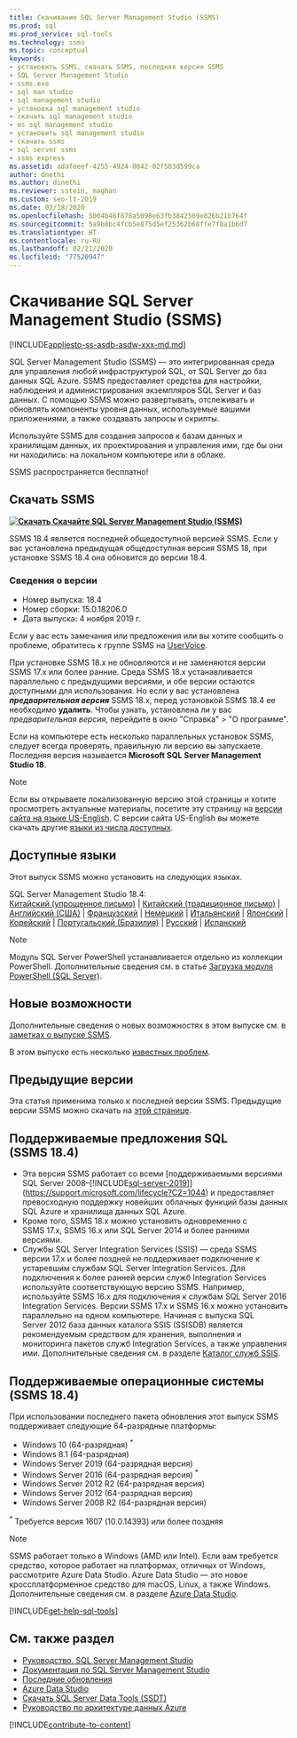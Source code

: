 ```yaml
---
title: Скачивание SQL Server Management Studio (SSMS)
ms.prod: sql
ms.prod_service: sql-tools
ms.technology: ssms
ms.topic: conceptual
keywords:
- установить SSMS, скачать SSMS, последняя версия SSMS
- SQL Server Management Studio
- ssms.exe
- sql man studio
- sql management studio
- установка sql management studio
- скачать sql management studio
- ms sql management studio
- установить sql management studio
- скачать ssms
- sql server ssms
- ssms express
ms.assetid: adafeeef-4255-4924-8042-02f503d599ca
author: dnethi
ms.author: dinethi
ms.reviewer: sstein, maghan
ms.custom: seo-lt-2019
ms.date: 02/18/2020
ms.openlocfilehash: 5004b46f878a5098e63fb3842569e826b21b764f
ms.sourcegitcommit: 5a9b8bc4fcb5e875d5ef25362b68ffe7f8a1b6d7
ms.translationtype: HT
ms.contentlocale: ru-RU
ms.lasthandoff: 02/21/2020
ms.locfileid: "77520947"
---
```

# <a name="download-sql-server-management-studio-ssms"></a>Скачивание SQL Server Management Studio (SSMS)

[!INCLUDE[appliesto-ss-asdb-asdw-xxx-md.md](../includes/appliesto-ss-asdb-asdw-xxx-md.md)]

SQL Server Management Studio (SSMS) — это интегрированная среда для управления любой инфраструктурой SQL, от SQL Server до баз данных SQL Azure. SSMS предоставляет средства для настройки, наблюдения и администрирования экземпляров SQL Server и баз данных. С помощью SSMS можно развертывать, отслеживать и обновлять компоненты уровня данных, используемые вашими приложениями, а также создавать запросы и скрипты.

Используйте SSMS для создания запросов к базам данных и хранилищам данных, их проектирования и управления ими, где бы они ни находились: на локальном компьютере или в облаке.

SSMS распространяется бесплатно!

## <a name="download-ssms"></a>Скачать SSMS

**[![Скачать](media/download-icon.png) Скачайте SQL Server Management Studio (SSMS)](https://aka.ms/ssmsfullsetup)**

SSMS 18.4 является последней общедоступной версией SSMS. Если у вас установлена предыдущая общедоступная версия SSMS 18, при установке SSMS 18.4 она обновится до версии 18.4.

### <a name="version-information"></a>Сведения о версии

- Номер выпуска: 18.4  
- Номер сборки: 15.0.18206.0  
- Дата выпуска: 4 ноября 2019 г.  

Если у вас есть замечания или предложения или вы хотите сообщить о проблеме, обратитесь к группе SSMS на [UserVoice](https://aka.ms/sqlfeedback).

При установке SSMS 18.x не обновляются и не заменяются версии SSMS 17.x или более ранние. Среда SSMS 18.x устанавливается параллельно с предыдущими версиями, и обе версии остаются доступными для использования. Но если у вас установлена ***предварительная версия*** SSMS 18.x, перед установкой SSMS 18.4 ее необходимо **удалить**. Чтобы узнать, установлена ли у вас *предварительная версия*, перейдите в окно "Справка" > "О программе".

Если на компьютере есть несколько параллельных установок SSMS, следует всегда проверять, правильную ли версию вы запускаете. Последняя версия называется **Microsoft SQL Server Management Studio 18**.

> [!Note]
> Если вы открываете локализованную версию этой страницы и хотите просмотреть актуальные материалы, посетите эту страницу на [версии сайта на языке US-English](https://aka.ms/downloadssmsusenglish). С версии сайта US-English вы можете скачать другие [языки из числа доступных](#available-languages).

## <a name="available-languages"></a>Доступные языки

Этот выпуск SSMS можно установить на следующих языках.

SQL Server Management Studio 18.4:  
[Китайский (упрощенное письмо)](https://go.microsoft.com/fwlink/?linkid=2108895&clcid=0x804) | [Китайский (традиционное письмо)](https://go.microsoft.com/fwlink/?linkid=2108895&clcid=0x404) | [Английский (США)](https://go.microsoft.com/fwlink/?linkid=2108895&clcid=0x409) | [Французский](https://go.microsoft.com/fwlink/?linkid=2108895&clcid=0x40c) | [Немецкий](https://go.microsoft.com/fwlink/?linkid=2108895&clcid=0x407) | [Итальянский](https://go.microsoft.com/fwlink/?linkid=2108895&clcid=0x410) | [Японский](https://go.microsoft.com/fwlink/?linkid=2108895&clcid=0x411) | [Корейский](https://go.microsoft.com/fwlink/?linkid=2108895&clcid=0x412) | [Португальский (Бразилия)](https://go.microsoft.com/fwlink/?linkid=2108895&clcid=0x416) | [Русский](https://go.microsoft.com/fwlink/?linkid=2108895&clcid=0x419) | [Испанский](https://go.microsoft.com/fwlink/?linkid=2108895&clcid=0x40a)

> [!NOTE]
> Модуль SQL Server PowerShell устанавливается отдельно из коллекции PowerShell. Дополнительные сведения см. в статье [Загрузка модуля PowerShell (SQL Server)](download-sql-server-ps-module.md).

## <a name="whats-new"></a>Новые возможности

Дополнительные сведения о новых возможностях в этом выпуске см. в [заметках о выпуске SSMS](release-notes-ssms.md).

В этом выпуске есть несколько [известных проблем](release-notes-ssms.md#known-issues-184).

## <a name="previous-versions"></a>Предыдущие версии

Эта статья применима только к последней версии SSMS. Предыдущие версии SSMS можно скачать на [этой странице](../ssms/release-notes-ssms.md#previous-ssms-releases).

## <a name="supported-sql-offerings-ssms-184"></a>Поддерживаемые предложения SQL (SSMS 18.4)

- Эта версия SSMS работает со всеми [поддерживаемыми версиями SQL Server 2008–[!INCLUDE[sql-server-2019](../includes/sssqlv15-md.md)]](https://support.microsoft.com/lifecycle?C2=1044) и предоставляет превосходную поддержку новейших облачных функций базы данных SQL Azure и хранилища данных SQL Azure.
- Кроме того, SSMS 18.x можно установить одновременно с SSMS 17.x, SSMS 16.x или SQL Server 2014 и более ранними версиями.
- Службы SQL Server Integration Services (SSIS) — среда SSMS версии 17.x и более поздней не поддерживает подключение к устаревшим службам SQL Server Integration Services. Для подключения к более ранней версии служб Integration Services используйте соответствующую версию SSMS. Например, используйте SSMS 16.x для подключения к службам SQL Server 2016 Integration Services. Версии SSMS 17.x и SSMS 16.x можно установить параллельно на одном компьютере. Начиная с выпуска SQL Server 2012 база данных каталога SSIS (SSISDB) является рекомендуемым средством для хранения, выполнения и мониторинга пакетов служб Integration Services, а также управления ими. Дополнительные сведения см. в разделе [Каталог служб SSIS](../integration-services/catalog/ssis-catalog.md).

## <a name="supported-operating-systems-ssms-184"></a>Поддерживаемые операционные системы (SSMS 18.4)

При использовании последнего пакета обновления этот выпуск SSMS поддерживает следующие 64-разрядные платформы:

- Windows 10 (64-разрядная) <sup>*</sup>
- Windows 8.1 (64-разрядная)
- Windows Server 2019 (64-разрядная версия)
- Windows Server 2016 (64-разрядная версия) <sup>*</sup>
- Windows Server 2012 R2 (64-разрядная версия)
- Windows Server 2012 (64-разрядная версия)
- Windows Server 2008 R2 (64-разрядная версия)

<sup>*</sup> Требуется версия 1607 (10.0.14393) или более поздняя

> [!NOTE]
> SSMS работает только в Windows (AMD или Intel). Если вам требуется средство, которое работает на платформах, отличных от Windows, рассмотрите Azure Data Studio. Azure Data Studio — это новое кроссплатформенное средство для macOS, Linux, а также Windows. Дополнительные сведения см. в разделе [Azure Data Studio](../azure-data-studio/what-is.md).

[!INCLUDE[get-help-sql-tools](../includes/paragraph-content/get-help-sql-tools.md)]

## <a name="see-also"></a>См. также раздел

- [Руководство. SQL Server Management Studio](tutorials/tutorial-sql-server-management-studio.md)
- [Документация по SQL Server Management Studio](sql-server-management-studio-ssms.md)
- [Последние обновления](../database-engine/install-windows/latest-updates-for-microsoft-sql-server.md)
- [Azure Data Studio](../azure-data-studio/what-is.md)
- [Скачать SQL Server Data Tools (SSDT)](../ssdt/download-sql-server-data-tools-ssdt.md)
- [Руководство по архитектуре данных Azure](https://docs.microsoft.com/azure/architecture/data-guide/)

[!INCLUDE[contribute-to-content](../includes/paragraph-content/contribute-to-content.md)]
